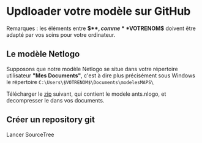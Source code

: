 # Updloader votre modèle sur GitHub

Remarques : les éléments entre **$$**, comme **$VOTRENOM$** doivent être adapté par vos soins pour votre ordinateur.

## Le modèle Netlogo

Supposons que notre modèle Netlogo se situe dans votre répertoire utilisateur **"Mes Documents"**, c'est à dire plus précisément sous Windows le répertoire `C:\Users\$VOTRENOM$\Documents\modelesMAPS\`

Télécharger le [zip](assets/modeleMaps.zip) suivant, qui contient le modele ants.nlogo, et decompresser le dans vos documents.



## Créer un repository git 

Lancer SourceTree